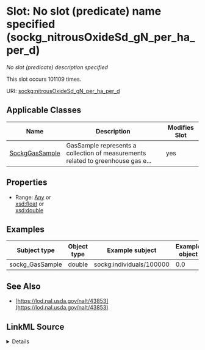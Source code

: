 

# Slot: No slot (predicate) name specified (sockg_nitrousOxideSd_gN_per_ha_per_d)


_No slot (predicate) description specified_






This slot occurs 101109 times.


URI: [sockg:nitrousOxideSd_gN_per_ha_per_d](https://idir.uta.edu/sockg-ontology/docs/nitrousOxideSd_gN_per_ha_per_d)



<!-- no inheritance hierarchy -->





## Applicable Classes

| Name | Description | Modifies Slot |
| --- | --- | --- |
| [SockgGasSample](../classes/SockgGasSample.md) | GasSample represents a collection of measurements related to greenhouse gas e... |  yes  |







## Properties

* Range: [Any](../classes/Any.md)&nbsp;or&nbsp;<br />[xsd:float](http://www.w3.org/2001/XMLSchema#float)&nbsp;or&nbsp;<br />[xsd:double](http://www.w3.org/2001/XMLSchema#double)






## Examples

| Subject type | Object type | Example subject | Example object | Occurrences |
| --- | --- | --- | --- | --- |
| sockg_GasSample | double | sockg:individuals/100000 | 0.0 | 101109 |


## See Also

* [https://lod.nal.usda.gov/nalt/43853](https://lod.nal.usda.gov/nalt/43853)



## LinkML Source

<details>

```yaml
name: sockg_nitrousOxideSd_gN_per_ha_per_d
annotations:
  count:
    tag: count
    value: 101109
description: No slot (predicate) description specified
title: No slot (predicate) name specified
examples:
- object:
    example_object: '0.0'
    example_object_type: double
    example_predicate: sockg:nitrousOxideSd_gN_per_ha_per_d
    example_subject: sockg:individuals/100000
    example_subject_type: sockg_GasSample
from_schema: soc-kg
see_also:
- https://lod.nal.usda.gov/nalt/43853
rank: 1000
domain: sockg_GasSample
slot_uri: sockg:nitrousOxideSd_gN_per_ha_per_d
alias: sockg_nitrousOxideSd_gN_per_ha_per_d
domain_of:
- sockg_GasSample
range: Any
any_of:
- range: float
- range: double

```
</details>